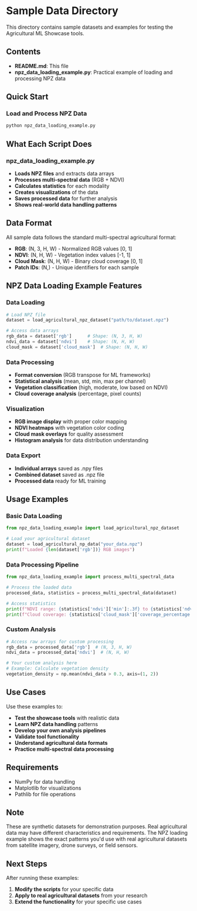 # Sample Data Directory

This directory contains sample datasets and examples for testing the Agricultural ML Showcase tools.

## Contents

- **README.md**: This file
- **npz_data_loading_example.py**: Practical example of loading and processing NPZ data

## Quick Start

### Load and Process NPZ Data
```bash
python npz_data_loading_example.py
```

## What Each Script Does

### **npz_data_loading_example.py**
- **Loads NPZ files** and extracts data arrays
- **Processes multi-spectral data** (RGB + NDVI)
- **Calculates statistics** for each modality
- **Creates visualizations** of the data
- **Saves processed data** for further analysis
- **Shows real-world data handling patterns**

## Data Format

All sample data follows the standard multi-spectral agricultural format:
- **RGB**: (N, 3, H, W) - Normalized RGB values [0, 1]
- **NDVI**: (N, H, W) - Vegetation index values [-1, 1]
- **Cloud Mask**: (N, H, W) - Binary cloud coverage [0, 1]
- **Patch IDs**: (N,) - Unique identifiers for each sample

## NPZ Data Loading Example Features

### **Data Loading**
```python
# Load NPZ file
dataset = load_agricultural_npz_dataset("path/to/dataset.npz")

# Access data arrays
rgb_data = dataset['rgb']      # Shape: (N, 3, H, W)
ndvi_data = dataset['ndvi']    # Shape: (N, H, W)
cloud_mask = dataset['cloud_mask']  # Shape: (N, H, W)
```

### **Data Processing**
- **Format conversion** (RGB transpose for ML frameworks)
- **Statistical analysis** (mean, std, min, max per channel)
- **Vegetation classification** (high, moderate, low based on NDVI)
- **Cloud coverage analysis** (percentage, pixel counts)

### **Visualization**
- **RGB image display** with proper color mapping
- **NDVI heatmaps** with vegetation color coding
- **Cloud mask overlays** for quality assessment
- **Histogram analysis** for data distribution understanding

### **Data Export**
- **Individual arrays** saved as .npy files
- **Combined dataset** saved as .npz file
- **Processed data** ready for ML training

## Usage Examples

### **Basic Data Loading**
```python
from npz_data_loading_example import load_agricultural_npz_dataset

# Load your agricultural dataset
dataset = load_agricultural_np_data("your_data.npz")
print(f"Loaded {len(dataset['rgb'])} RGB images")
```

### **Data Processing Pipeline**
```python
from npz_data_loading_example import process_multi_spectral_data

# Process the loaded data
processed_data, statistics = process_multi_spectral_data(dataset)

# Access statistics
print(f"NDVI range: {statistics['ndvi']['min']:.3f} to {statistics['ndvi']['max']:.3f}")
print(f"Cloud coverage: {statistics['cloud_mask']['coverage_percentage']:.1f}%")
```

### **Custom Analysis**
```python
# Access raw arrays for custom processing
rgb_data = processed_data['rgb']  # (N, 3, H, W)
ndvi_data = processed_data['ndvi']  # (N, H, W)

# Your custom analysis here
# Example: Calculate vegetation density
vegetation_density = np.mean(ndvi_data > 0.3, axis=(1, 2))
```

## Use Cases

Use these examples to:
- **Test the showcase tools** with realistic data
- **Learn NPZ data handling** patterns
- **Develop your own analysis pipelines**
- **Validate tool functionality**
- **Understand agricultural data formats**
- **Practice multi-spectral data processing**

## Requirements

- NumPy for data handling
- Matplotlib for visualizations
- Pathlib for file operations

## Note

These are synthetic datasets for demonstration purposes. Real agricultural data may have different characteristics and requirements. The NPZ loading example shows the exact patterns you'd use with real agricultural datasets from satellite imagery, drone surveys, or field sensors.

## Next Steps

After running these examples:
1. **Modify the scripts** for your specific data
2. **Apply to real agricultural datasets** from your research
3. **Extend the functionality** for your specific use cases
